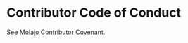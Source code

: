 # Contributor Code of Conduct

See [Molajo Contributor Covenant](https://github.com/Molajo/Molajo/blob/master/coc.md).
